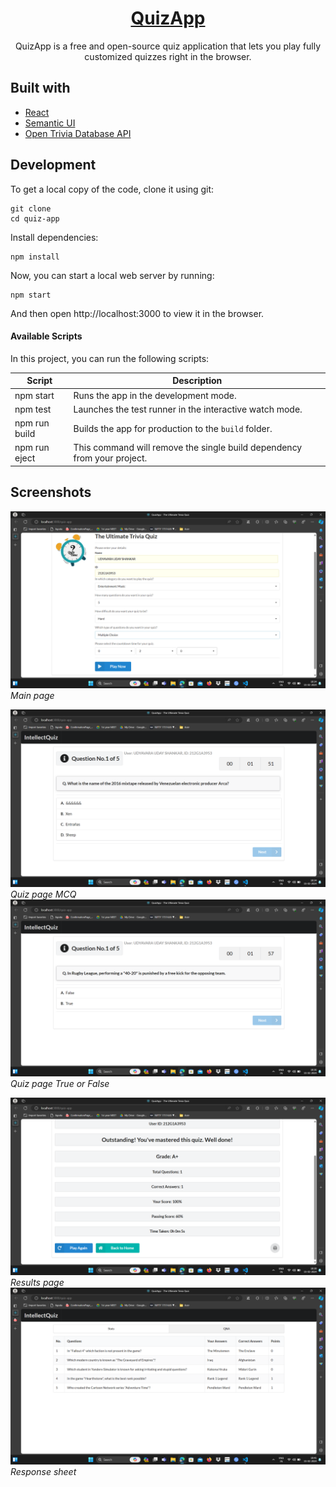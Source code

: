 <h1 align="center">
  <a href="">
    QuizApp
  </a>
</h1>


<p align="center">
  QuizApp is a free and open-source quiz application that lets you play fully customized quizzes right in the browser.
</p>


## Built with

- [React](http://react.dev)
- [Semantic UI](https://semantic-ui.com)
- [Open Trivia Database API](https://opentdb.com/api_config.php)

## Development

To get a local copy of the code, clone it using git:

```
git clone 
cd quiz-app
```

Install dependencies:

```
npm install
```

Now, you can start a local web server by running:

```
npm start
```

And then open http://localhost:3000 to view it in the browser.

#### Available Scripts

In this project, you can run the following scripts:

| Script        | Description                                                             |
| ------------- | ----------------------------------------------------------------------- |
| npm start     | Runs the app in the development mode.                                   |
| npm test      | Launches the test runner in the interactive watch mode.                 |
| npm run build | Builds the app for production to the `build` folder.                    |
| npm run eject | This command will remove the single build dependency from your project. |

## Screenshots


![Screenshot 1](Screenshots/Screenshot2.png)
*Main page*

![Screenshot 1](Screenshots/Screenshot3.png)
*Quiz page MCQ*
![Screenshot 1](Screenshots/Screenshot4.png)
*Quiz page True or False*

![Screenshot 1](Screenshots/Screenshot7.png)
*Results page*
![Screenshot 1](Screenshots/Screenshot8.png)
*Response sheet*
